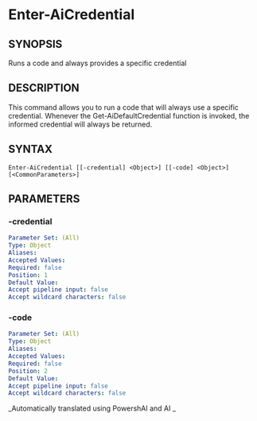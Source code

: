 ﻿---
external help file: powershai-help.xml
schema: 2.0.0
powershai: true
---

# Enter-AiCredential

## SYNOPSIS <!--!= @#Synop !-->
Runs a code and always provides a specific credential

## DESCRIPTION <!--!= @#Desc !-->
This command allows you to run a code that will always use a specific credential.
Whenever the Get-AiDefaultCredential function is invoked, the informed credential will always be returned.

## SYNTAX <!--!= @#Syntax !-->

```
Enter-AiCredential [[-credential] <Object>] [[-code] <Object>] [<CommonParameters>]
```

## PARAMETERS <!--!= @#Params !-->

### -credential

```yml
Parameter Set: (All)
Type: Object
Aliases: 
Accepted Values: 
Required: false
Position: 1
Default Value: 
Accept pipeline input: false
Accept wildcard characters: false
```

### -code

```yml
Parameter Set: (All)
Type: Object
Aliases: 
Accepted Values: 
Required: false
Position: 2
Default Value: 
Accept pipeline input: false
Accept wildcard characters: false
```


<!--PowershaiAiDocBlockStart-->
_Automatically translated using PowershAI and AI
_
<!--PowershaiAiDocBlockEnd-->
